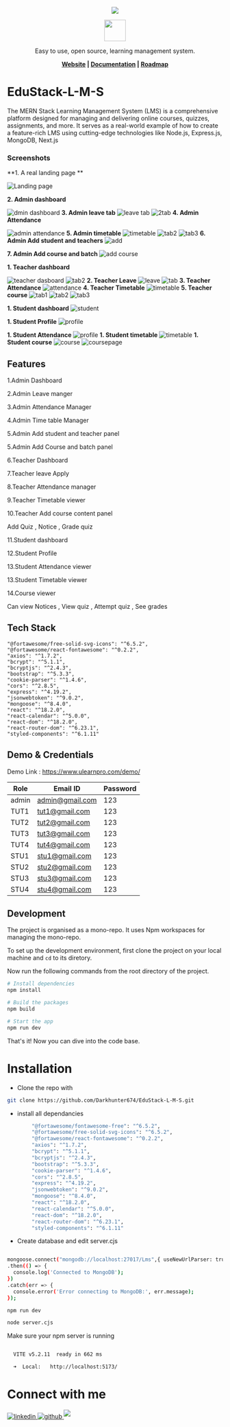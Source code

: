 <p align="center">
  <img src="https://th.bing.com/th/id/OIP.s6cxkhjVxE8a6dK_5luRjgHaEE?w=286&h=180&c=7&r=0&o=5&dpr=1.3&pid=1.7">
</p>
<p align="center">
  <a href="https://anubhavchaudhary.42web.io">
    <img src="https://uploads-ssl.webflow.com/64acfd314111bd7a3348ca67/64bc1d6c639b1ab02502dfbb_44f0ffa7f592917f963fda8b376aa547.png" 
     width="50px" height="50px">
  </a>
  <p align="center">Easy to use, open source, learning management system.</p>
</p>
<p align="center">
  <b>
    <a href="https://anubhavchaudhary.42web.io">Website</a> |
    <a href="">Documentation</a> | 
    <a href="">Roadmap</a>
  </b>
</p>

# EduStack-L-M-S
The MERN Stack Learning Management System (LMS) is a comprehensive platform designed for managing and delivering online courses, quizzes, assignments, and more. It serves as a real-world example of how to create a feature-rich LMS using cutting-edge technologies like  Node.js, Express.js, MongoDB,  Next.js 

### Screenshots

**1. A real landing page **

![Landing page](Screenshots/image.png)

**2. Admin dashboard**

![dmin dashboard](Screenshots/image-8.png)
**3. Admin leave tab**
![leave tab](Screenshots/image-2.png)
![2tab](Screenshots/image-3.png)
**4. Admin Attendance**

![admin attendance](Screenshots/image-4.png)
**5. Admin timetable**
![timetable](Screenshots/image-5.png)
![tab2](Screenshots/image-6.png)
![tab3](Screenshots/image-7.png)
**6. Admin Add student and teachers**
![add](Screenshots/image-9.png)

**7. Admin Add course and batch**
![add course](Screenshots/image-10.png)

**1. Teacher dashboard**

![teacher dasboard](Screenshots/image-11.png)
![tab2](Screenshots/image-12.png)
**2. Teacher Leave**
![leave](Screenshots/image-13.png)
![tab](Screenshots/image-14.png)
**3. Teacher Attendance**
![attendance](Screenshots/image-15.png)
**4. Teacher Timetable**
![timetable](Screenshots/image-16.png)
**5. Teacher course**
![tab1](Screenshots/image-17.png)
![tab2](Screenshots/image-18.png)
![tab3](Screenshots/image-19.png)

**1. Student dashboard**
![student](Screenshots/image-20.png)

**1. Student Profile**
![profile](Screenshots/image-21.png)

**1. Student Attendance**
![profile](Screenshots/image-22.png)
**1. Student timetable**
![timetable](Screenshots/image-23.png)
**1. Student course**
![course](Screenshots/image-24.png)
![coursepage](Screenshots/image-25.png)




## Features
1.Admin Dashboard

2.Admin Leave manger

3.Admin Attendance Manager

4.Admin Time table Manager

5.Admin Add student and teacher panel

5.Admin Add Course and batch panel

6.Teacher Dashboard

7.Teacher leave Apply 

8.Teacher Attendance manager

9.Teacher Timetable viewer

10.Teacher Add course content panel
 
 Add Quiz , Notice , Grade quiz

11.Student dashboard

12.Student Profile

13.Student Attendance viewer

13.Student Timetable viewer

14.Course viewer

Can view Notices , View quiz , Attempt quiz  , See grades

## Tech Stack


    "@fortawesome/free-solid-svg-icons": "^6.5.2",
    "@fortawesome/react-fontawesome": "^0.2.2",
    "axios": "^1.7.2",
    "bcrypt": "^5.1.1",
    "bcryptjs": "^2.4.3",
    "bootstrap": "^5.3.3",
    "cookie-parser": "^1.4.6",
    "cors": "^2.8.5",
    "express": "^4.19.2",
    "jsonwebtoken": "^9.0.2",
    "mongoose": "^8.4.0",
    "react": "^18.2.0",
    "react-calendar": "^5.0.0",
    "react-dom": "^18.2.0",
    "react-router-dom": "^6.23.1",
    "styled-components": "^6.1.11"

## Demo & Credentials
Demo Link : https://www.ulearnpro.com/demo/

|    Role       |        Email ID        |   Password    |
| ------------- | ---------------------  | ------------- |
|    admin      | admin@gmail.com        |    123        |
|    TUT1       | tut1@gmail.com         |    123        |
|    TUT2       | tut2@gmail.com         |    123        |
|    TUT3       | tut3@gmail.com         |    123        |
|    TUT4       | tut4@gmail.com         |    123        |
|    STU1       | stu1@gmail.com         |    123        |
|    STU2       | stu2@gmail.com         |    123        |
|    STU3       | stu3@gmail.com         |    123        |
|    STU4       | stu4@gmail.com         |    123        |



## Development

The project is organised as a mono-repo. It uses Npm workspaces for managing the mono-repo.

To set up the development environment, first clone the project on your local machine and `cd` to its diretory.

Now run the following commands from the root directory of the project.

```sh
# Install dependencies
npm install

# Build the packages
npm build

# Start the app
npm run dev
```

That's it! Now you can dive into the code base.
# Installation

- Clone the repo with

```bash
git clone https://github.com/Darkhunter674/EduStack-L-M-S.git
```

- install all dependancies

```bash
        "@fortawesome/fontawesome-free": "^6.5.2",
        "@fortawesome/free-solid-svg-icons": "^6.5.2",
        "@fortawesome/react-fontawesome": "^0.2.2",
        "axios": "^1.7.2",
        "bcrypt": "^5.1.1",
        "bcryptjs": "^2.4.3",
        "bootstrap": "^5.3.3",
        "cookie-parser": "^1.4.6",
        "cors": "^2.8.5",
        "express": "^4.19.2",
        "jsonwebtoken": "^9.0.2",
        "mongoose": "^8.4.0",
        "react": "^18.2.0",
        "react-calendar": "^5.0.0",
        "react-dom": "^18.2.0",
        "react-router-dom": "^6.23.1",
        "styled-components": "^6.1.11"
```

- Create database and edit server.cjs

```bash

mongoose.connect("mongodb://localhost:27017/Lms",{ useNewUrlParser: true, useUnifiedTopology: true })
.then(() => {
  console.log('Connected to MongoDB');
})
.catch(err => {
  console.error('Error connecting to MongoDB:', err.message);
});
```

```bash
npm run dev
```

```bash
node server.cjs
```



Make sure your npm server is running

```bash

  VITE v5.2.11  ready in 662 ms

  ➜  Local:   http://localhost:5173/
```


# Connect with me

<div>
<a href="https://www.linkedin.com/in/anubhav-chaudhary-533a66248" target="_blank">
<img src=https://img.shields.io/badge/linkedin-%231E77B5.svg?&style=for-the-badge&logo=linkedin&logoColor=white alt=linkedin style="margin-bottom: 5px;" />
</a>
<a href="https://github.com/chaudharyanubhavsingh" target="_blank">
<img src=https://img.shields.io/badge/github-%2324292e.svg?&style=for-the-badge&logo=github&logoColor=white alt=github style="margin-bottom: 5px;" />
</a>
<a href="https://www.instagram.com/chaudharyanubhavsinghh/?igshid=MjEwN2IyYWYwYw%3D%3D" target="_blank">
<img src= alt=Instagram style="margin-bottom: 5px; max-width:5%" />
</a>
</div>


